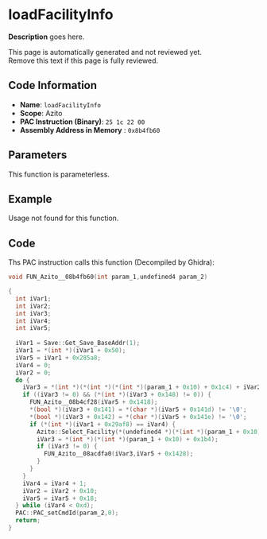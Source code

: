# loadFacilityInfo

**Description** goes here.

This page is automatically generated and not reviewed yet.<br>Remove this text if this page is fully reviewed.

## Code Information

- **Name**: `loadFacilityInfo`
- **Scope**: Azito
- **PAC Instruction (Binary)**: `25 1c 22 00`
- **Assembly Address in Memory** : `0x8b4fb60`

## Parameters

This function is parameterless.


## Example

Usage not found for this function.

## Code

Ths PAC instruction calls this function (Decompiled by Ghidra):

```c
void FUN_Azito__08b4fb60(int param_1,undefined4 param_2)

{
  int iVar1;
  int iVar2;
  int iVar3;
  int iVar4;
  int iVar5;
  
  iVar1 = Save::Get_Save_BaseAddr(1);
  iVar1 = *(int *)(iVar1 + 0x50);
  iVar5 = iVar1 + 0x285a8;
  iVar4 = 0;
  iVar2 = 0;
  do {
    iVar3 = *(int *)(*(int *)(*(int *)(param_1 + 0x10) + 0x1c4) + iVar2 + 0x1e0);
    if ((iVar3 != 0) && (*(int *)(iVar3 + 0x148) != 0)) {
      FUN_Azito__08b4cf28(iVar5 + 0x1418);
      *(bool *)(iVar3 + 0x141) = *(char *)(iVar5 + 0x141d) != '\0';
      *(bool *)(iVar3 + 0x142) = *(char *)(iVar5 + 0x141e) != '\0';
      if (*(int *)(iVar1 + 0x29af8) == iVar4) {
        Azito::Select_Facility(*(undefined4 *)(*(int *)(param_1 + 0x10) + 0x1c4),iVar3);
        iVar3 = *(int *)(*(int *)(param_1 + 0x10) + 0x1b4);
        if (iVar3 != 0) {
          FUN_Azito__08acdfa0(iVar3,iVar5 + 0x1428);
        }
      }
    }
    iVar4 = iVar4 + 1;
    iVar2 = iVar2 + 0x10;
    iVar5 = iVar5 + 0x18;
  } while (iVar4 < 0xd);
  PAC::PAC_setCmdId(param_2,0);
  return;
}
```

